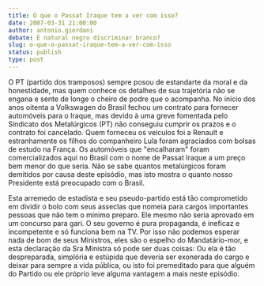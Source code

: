```yaml
---
title: O que o Passat Iraque tem a ver com isso?
date: 2007-03-31 21:00:00
author: antonio.giordani
debate: É natural negro discriminar branco?
slug: o-que-o-passat-iraque-tem-a-ver-com-isso
status: publish 
type: post
---
```


O PT (partido dos tramposos) sempre posou de estandarte da moral e da honestidade, mas quem conhece os detalhes de sua trajetória não se engana e sente de longe o cheiro de podre que o acompanha. No início dos anos oitenta a Volkswagen do Brasil fechou um contrato para fornecer automóveis para o Iraque, mas devido à uma greve fomentada pelo Sindicato dos Metalúrgicos (PT) não conseguiu cumprir os prazos e o contrato foi cancelado. Quem forneceu os veículos foi a Renault e estranhamente os filhos do companheiro Lula foram agraciados com bolsas de estudo na França. Os automóveis que "encalharam" foram comercializados aqui no Brasil com o nome de Passat Iraque a um preço bem menor do que seria. Não se sabe quantos metalúrgicos foram demitidos por causa deste episódio, mas isto mostra o quanto nosso Presidente está preocupado com o Brasil.  

 Esta arremedo de estadista e seu pseudo-partido está tão comprometido em dividir o bolo com seus asseclas que nomeia para cargos importantes pessoas que não tem o mínimo preparo. Ele mesmo não seria aprovado em um concurso para gari. O seu governo é pura propaganda, é ineficaz e incompetente e só funciona bem na TV. Por isso não podemos esperar nada de bom de seus Ministros, eles são o espelho do Mandatário-mor, e esta declaração da Sra Ministra só pode ser duas coisas: Ou ela é tão despreparada, simplória e estúpida que deveria ser exonerada do cargo e deixar para sempre a vida pública, ou isto foi premeditado para que alguém do Partido ou ele próprio leve alguma vantagem a mais neste episódio.  

